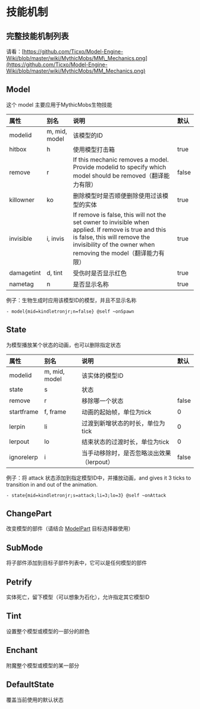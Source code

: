 # 技能机制

## 完整技能机制列表

请看：[https://github.com/Ticxo/Model-Engine-Wiki/blob/master/wiki/MythicMobs/MM\_Mechanics.png](https://github.com/Ticxo/Model-Engine-Wiki/blob/master/wiki/MythicMobs/MM_Mechanics.png)

## Model

这个 model 主要应用于MythicMobs生物技能

| 属性 | 别名 | 说明 | 默认 |
| :--- | :--- | :--- | :--- |
| modelid | m, mid, model | 该模型的ID |  |
| hitbox | h | 使用模型打击箱 | true |
| remove | r | If this mechanic removes a model. Provide modelid to specify which model should be removed（翻译能力有限） | false |
| killowner | ko | 删除模型时是否顺便删除使用过该模型的实体 | true |
| invisible | i, invis | If remove is false, this will not the set owner to invisible when applied. If remove is true and this is false, this will remove the invisibility of the owner when removing the model（翻译能力有限） | true |
| damagetint | d, tint | 受伤时是否显示红色 | true |
| nametag | n | 是否显示名称 | true |

例子：生物生成时应用该模型ID的模型，并且不显示名称

```text
- model{mid=kindletronjr;n=false} @self ~onSpawn
```

## State

为模型播放某个状态的动画，也可以删除指定状态

| 属性 | 别名 | 说明 | 默认 |
| :--- | :--- | :--- | :--- |
| modelid | m, mid, model | 该实体的模型ID |  |
| state | s | 状态 |  |
| remove | r | 移除哪一个状态 | false |
| startframe | f, frame | 动画的起始帧，单位为tick | 0 |
| lerpin | li | 过渡到新增状态的时长，单位为tick | 0 |
| lerpout | lo | 结束状态的过渡时长，单位为tick | 0 |
| ignorelerp | i | 当手动移除时，是否忽略淡出效果（lerpout） | false |

例子：将 attack 状态添加到指定模型ID中，并播放动画，and gives it 3 ticks to transition in and out of the animation.

```text
- state{mid=kindletronjr;s=attack;li=3;lo=3} @self ~onAttack
```

## ChangePart

改变模型的部件（请结合 [ModelPart](targeter.md) 目标选择器使用）

## SubMode

将子部件添加到目标子部件列表中，它可以是任何模型的部件

## Petrify

实体死亡，留下模型（可以想象为石化），允许指定其它模型ID

## Tint

设置整个模型或模型的一部分的颜色

## Enchant

附魔整个模型或模型的某一部分

## DefaultState

覆盖当前使用的默认状态



